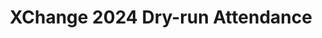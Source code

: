 ---
title: XChange 2024 Dry-run Attendance
redirect_to: https://docs.google.com/spreadsheets/d/1G4fjup309dYj1NdUUn1A92s3F3fGMJdXjmoNcXlRjcI/edit?usp=sharing
redirect_from: 
  - XC24DryRunAttendance
  - xc24dryrunattendance
---